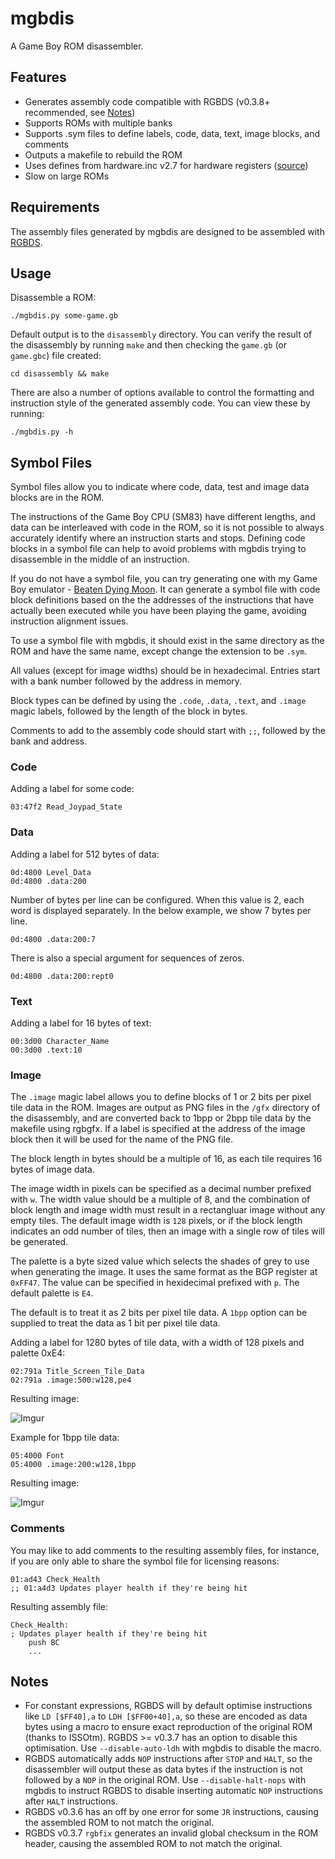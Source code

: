 # mgbdis

A Game Boy ROM disassembler.


## Features

- Generates assembly code compatible with RGBDS (v0.3.8+ recommended, see [Notes](#notes))
- Supports ROMs with multiple banks
- Supports .sym files to define labels, code, data, text, image blocks, and comments
- Outputs a makefile to rebuild the ROM
- Uses defines from hardware.inc v2.7 for hardware registers ([source](https://github.com/tobiasvl/hardware.inc))
- Slow on large ROMs

## Requirements

The assembly files generated by mgbdis are designed to be assembled with [RGBDS](https://rgbds.gbdev.io).

## Usage

Disassemble a ROM:

    ./mgbdis.py some-game.gb

Default output is to the ```disassembly``` directory. You can verify the result of the disassembly by running ```make``` and then checking the ```game.gb``` (or ```game.gbc```) file created:

    cd disassembly && make

There are also a number of options available to control the formatting and instruction style of the generated assembly code. You can view these by running:

    ./mgbdis.py -h

## Symbol Files

Symbol files allow you to indicate where code, data, test and image data blocks are in the ROM.

The instructions of the Game Boy CPU (SM83) have different lengths, and data can be interleaved with code in the ROM, so it is not possible to always accurately identify where an instruction starts and stops. Defining code blocks in a symbol file can help to avoid problems with mgbdis trying to disassemble in the middle of an instruction.

If you do not have a symbol file, you can try generating one with my Game Boy emulator - [Beaten Dying Moon](https://mattcurrie.com/bdm-demo/). It can generate a symbol file with code block definitions based on the the addresses of the instructions that have actually been executed while you have been playing the game, avoiding instruction alignment issues.

To use a symbol file with mgbdis, it should exist in the same directory as the ROM and have the same name, except change the extension to be ```.sym```.

All values (except for image widths) should be in hexadecimal.  Entries start with a bank number followed by the address in memory.

Block types can be defined by using the ```.code```, ```.data```, ```.text```, and ```.image``` magic labels, followed by the length of the block in bytes.

Comments to add to the assembly code should start with `;;`, followed by the bank and address.

### Code

Adding a label for some code:

```
03:47f2 Read_Joypad_State
```

### Data

Adding a label for 512 bytes of data:

```
0d:4800 Level_Data
0d:4800 .data:200
```

Number of bytes per line can be configured. When this value is 2, each word is displayed separately. In the below example, we show 7 bytes per line.
```
0d:4800 .data:200:7
```

There is also a special argument for sequences of zeros.
```
0d:4800 .data:200:rept0
```

### Text

Adding a label for 16 bytes of text:

```
00:3d00 Character_Name
00:3d00 .text:10
```

### Image

The ```.image``` magic label allows you to define blocks of 1 or 2 bits per pixel tile data in the ROM.  Images are output as PNG files in the ```/gfx``` directory of the disassembly, and are converted back to 1bpp or 2bpp tile data by the makefile using rgbgfx.  If a label is specified at the address of the image block then it will be used for the name of the PNG file.

The block length in bytes should be a multiple of 16, as each tile requires 16 bytes of image data.

The image width in pixels can be specified as a decimal number prefixed with ```w```. The width value should be a multiple of 8, and the combination of block length and image width must result in a rectangluar image without any empty tiles. The default image width is ```128``` pixels, or if the block length indicates an odd number of tiles, then an image with a single row of tiles will be generated.

The palette is a byte sized value which selects the shades of grey to use when generating the image. It uses the same format as the BGP register at ```0xFF47```.  The value can be specified in hexidecimal prefixed with ```p```. The default palette is ```E4```.

The default is to treat it as 2 bits per pixel tile data. A ```1bpp``` option can be supplied to treat the data as 1 bit per pixel tile data.

Adding a label for 1280 bytes of tile data, with a width of 128 pixels and palette 0xE4:

```
02:791a Title_Screen_Tile_Data
02:791a .image:500:w128,pe4
```

Resulting image:

![Imgur](https://i.imgur.com/2duQ7Py.png)


Example for 1bpp tile data:

```
05:4000 Font
05:4000 .image:200:w128,1bpp
```

Resulting image:

![Imgur](https://i.imgur.com/iX5FCXL.png)

### Comments

You may like to add comments to the resulting assembly files, for instance, if you are only able to share the symbol file for licensing reasons:

```
01:ad43 Check_Health
;; 01:a4d3 Updates player health if they're being hit
```

Resulting assembly file:

```
Check_Health:
; Updates player health if they're being hit
    push BC
    ...
```

## Notes

- For constant expressions, RGBDS will by default optimise instructions like ```LD [$FF40],a``` to ```LDH [$FF00+40],a```, so these are encoded as data bytes using a macro to ensure exact reproduction of the original ROM (thanks to ISSOtm). RGBDS >= v0.3.7 has an option to disable this optimisation. Use ```--disable-auto-ldh``` with mgbdis to disable the macro.
- RGBDS automatically adds ```NOP``` instructions after ```STOP``` and ```HALT```, so the disassembler will output these as data bytes if the instruction is not followed by a ```NOP``` in the original ROM. Use ```--disable-halt-nops``` with mgbdis to instruct RGBDS to disable inserting automatic ```NOP``` instructions after ```HALT``` instructions.
- RGBDS v0.3.6 has an off by one error for some ```JR``` instructions, causing the assembled ROM to not match the original.
- RGBDS v0.3.7 ```rgbfix``` generates an invalid global checksum in the ROM header, causing the assembled ROM to not match the original.
